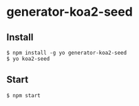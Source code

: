 # generator-koa2-seed

## Install 
```
$ npm install -g yo generator-koa2-seed 
$ yo koa2-seed
```

## Start
```
$ npm start
```
